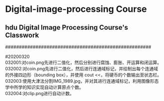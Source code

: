 # Digital-image-processing Course                   #
## hdu Digital Image Processing Course's Classwork ##
#####################################################

#20200320<br>
032001:对coin.png先进行二值化，然后分别进行腐蚀、膨胀、开运算和闭运算。<br>
032002:对coin.png先进行二值化，然后进行连通域标记，并绘制出每个连通域的外接四边形（bounding box），并使用 cout <<，将硬币的个数输出至状态栏。<br>
032003:使用大津法分割IMG_1989.jpg，并对其进行连通域标记，利用图像形态学中所学的知识实现自动计算原点个数。<br>
032004:对clip.png进行自动计数。<br>
